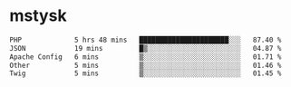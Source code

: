 # mstysk

<!--START_SECTION:waka-->

```txt
PHP             5 hrs 48 mins   ██████████████████████░░░   87.40 %
JSON            19 mins         █▒░░░░░░░░░░░░░░░░░░░░░░░   04.87 %
Apache Config   6 mins          ▒░░░░░░░░░░░░░░░░░░░░░░░░   01.71 %
Other           5 mins          ▒░░░░░░░░░░░░░░░░░░░░░░░░   01.46 %
Twig            5 mins          ▒░░░░░░░░░░░░░░░░░░░░░░░░   01.45 %
```

<!--END_SECTION:waka-->
